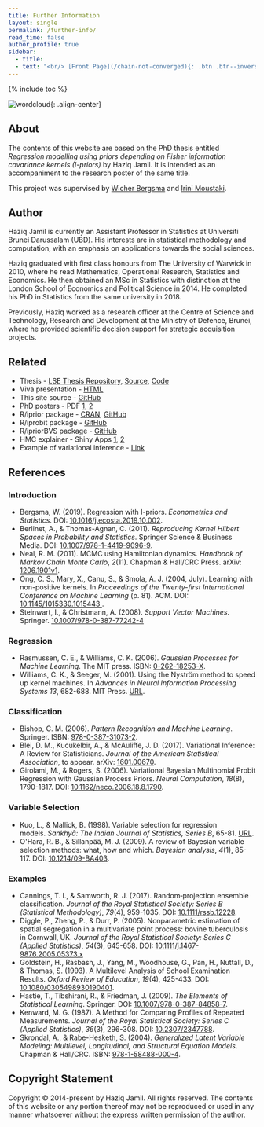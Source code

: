 ```yaml
---
title: Further Information
layout: single
permalink: /further-info/
read_time: false
author_profile: true
sidebar:
  - title:
  - text: "<br/> [Front Page](/chain-not-converged){: .btn .btn--inverse}"
---
```


{% include toc %}

![wordcloud](/assets/images/wordcloud_2.png){: .align-center}

## About

The contents of this website are based on the PhD thesis entitled *Regression modelling using priors depending on Fisher information covariance kernels (I-priors)* by Haziq Jamil. It is intended as an accompaniment to the research poster of the same title.

This project was supervised by [Wicher Bergsma](http://www.lse.ac.uk/researchandexpertise/experts/profile.aspx?KeyValue=w.p.bergsma%40lse.ac.uk) and [Irini Moustaki](http://stats.lse.ac.uk/moustaki/).



## Author

Haziq Jamil is currently an Assistant Professor in Statistics at Universiti Brunei Darussalam (UBD).
His interests are in statistical methodology and computation, with an emphasis on applications towards the social sciences.

Haziq graduated with first class honours from The University of Warwick in 2010, where he read Mathematics, Operational Research, Statistics and Economics. 
He then obtained an MSc in Statistics with distinction at the London School of Economics and Political Science in 2014. 
He completed his PhD in Statistics from the same university in 2018.

Previously, Haziq worked as a research officer at the Centre of Science and Technology, Research and Development at the Ministry of Defence, Brunei, where he provided scientific decision support for strategic acquisition projects.

<!-- ## Citation

[TBC] -->

## Related

- Thesis - [LSE Thesis Repository](http://etheses.lse.ac.uk/3828/), [Source](https://github.com/haziqj/phd-thesis/), [Code](https://myphdcode.haziqj.ml)
- Viva presentation - [HTML](https://haziqj.github.io/phd-thesis/)
- This site source - [GitHub](https://github.com/haziqj/phd-poster)
- PhD posters - PDF [1](/my-phd-poster.pdf), [2](https://haziqj.ml/talk/iprobit-poster/)
- R/iprior package - [CRAN](https://cran.r-project.org/package=iprior), [GitHub](https://github.com/haziqjamil/iprior)
- R/iprobit package - [GitHub](https://github.com/haziqjamil/iprobit)
- R/ipriorBVS package - [GitHub](https://github.com/haziqjamil/ipriorBVS)
- HMC explainer - Shiny Apps [1](https://haziqjamil.shinyapps.io/hmc1/), [2](https://haziqjamil.shinyapps.io/hmc2/)
- Example of variational inference - [Link](http://phd3.haziqj.ml/#supplementary-material)



## References

### Introduction

- Bergsma, W. (2019). Regression with I-priors. _Econometrics and Statistics_. DOI: [10.1016/j.ecosta.2019.10.002](https://doi.org/10.1016/j.ecosta.2019.10.002).
- Berlinet, A., & Thomas-Agnan, C. (2011). _Reproducing Kernel Hilbert Spaces in Probability and Statistics_. Springer Science & Business Media. DOI: [10.1007/978-1-4419-9096-9](https://dx.doi.org/10.1007/978-1-4419-9096-9).
- Neal, R. M. (2011). MCMC using Hamiltonian dynamics. _Handbook of Markov Chain Monte Carlo_, _2_(11). Chapman & Hall/CRC Press. arXiv: [1206.1901v1](https://arxiv.org/pdf/1206.1901.pdf).
- Ong, C. S., Mary, X., Canu, S., & Smola, A. J. (2004, July). Learning with non-positive kernels. In _Proceedings of the Twenty-first International Conference on Machine Learning_ (p. 81). ACM. DOI: [10.1145/1015330.1015443
](https://doi.org/10.1145/1015330.1015443).
- Steinwart, I., & Christmann, A. (2008). _Support Vector Machines_. Springer. [10.1007/978-0-387-77242-4](https://dx.doi.org/10.1007/978-0-387-77242-4)

### Regression

- Rasmussen, C. E., & Williams, C. K. (2006). _Gaussian Processes for Machine Learning_. The MIT press. ISBN: [0-262-18253-X](http://www.gaussianprocess.org/gpml/).
- Williams, C. K., & Seeger, M. (2001). Using the Nyström method to speed up kernel machines. In _Advances in Neural Information Processing Systems 13_, 682-688. MIT Press. [URL](http://papers.nips.cc/paper/1866-using-the-nystrom-method-to-speed-up-kernel-machines.pdf).

### Classification

- Bishop, C. M. (2006). _Pattern Recognition and Machine Learning_. Springer. ISBN: [978-0-387-31073-2](http://www.springer.com/gb/book/9780387310732).
- Blei, D. M., Kucukelbir, A., & McAuliffe, J. D. (2017). Variational Inference: A Review for Statisticians. *Journal of the American Statistical Association*, to appear. arXiv: [1601.00670](https://arxiv.org/abs/1601.00670).
- Girolami, M., & Rogers, S. (2006). Variational Bayesian Multinomial Probit Regression with Gaussian Process Priors. _Neural Computation_, _18_(8), 1790-1817. DOI: [10.1162/neco.2006.18.8.1790](http://dx.doi.org/10.1162/neco.2006.18.8.1790).

### Variable Selection

- Kuo, L., & Mallick, B. (1998). Variable selection for regression models. _Sankhyā: The Indian Journal of Statistics, Series B_, 65-81. [URL](http://sankhya.isical.ac.in/search/60b1/lynnfnl.html).
- O'Hara, R. B., & Sillanpää, M. J. (2009). A review of Bayesian variable selection methods: what, how and which. _Bayesian analysis_, _4_(1), 85-117. DOI: [10.1214/09-BA403](http://dx.doi.org/10.1214/09-BA403).

### Examples

- Cannings, T. I., & Samworth, R. J. (2017). Random‐projection ensemble classification. _Journal of the Royal Statistical Society: Series B (Statistical Methodology)_, _79_(4), 959-1035. DOI: [10.1111/rssb.12228](http://dx.doi.org/10.1111/rssb.12228).
- Diggle, P., Zheng, P., & Durr, P. (2005). Nonparametric estimation of spatial segregation in a multivariate point process: bovine tuberculosis in Cornwall, UK. _Journal of the Royal Statistical Society: Series C (Applied Statistics)_, _54_(3), 645-658. DOI: [10.1111/j.1467-9876.2005.05373.x](http://dx.doi.org/10.1111/j.1467-9876.2005.05373.x)
- Goldstein, H., Rasbash, J., Yang, M., Woodhouse, G., Pan, H., Nuttall, D., & Thomas, S. (1993). A Multilevel Analysis of School Examination Results. _Oxford Review of Education_, _19_(4), 425-433. DOI: [10.1080/0305498930190401](http://dx.doi.org/10.1080/0305498930190401).
- Hastie, T., Tibshirani, R., & Friedman, J. (2009). _The Elements of Statistical Learning_. Springer. DOI: [10.1007/978-0-387-84858-7](https://dx.doi.org/10.1007/978-0-387-84858-7).
- Kenward, M. G. (1987). A Method for Comparing Profiles of Repeated Measurements. _Journal of the Royal Statistical Society: Series C (Applied Statistics)_, _36_(3), 296-308. DOI: [10.2307/2347788](https://dx.doi.org/10.2307/2347788).
- Skrondal, A., & Rabe-Hesketh, S. (2004). _Generalized Latent Variable Modeling: Multilevel, Longitudinal, and Structural Equation Models_. Chapman & Hall/CRC. ISBN: [978-1-58488-000-4](https://www.crcpress.com/Generalized-Latent-Variable-Modeling-Multilevel-Longitudinal-and-Structural/Skrondal-Rabe-Hesketh/p/book/9781584880004).



## Copyright Statement

Copyright © 2014-present by Haziq Jamil. All rights reserved. The contents of this website or any portion thereof may not be reproduced or used in any manner whatsoever without the express written permission of the author.